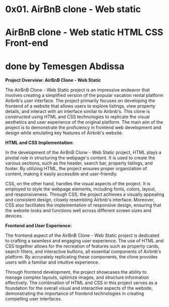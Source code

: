 # 0x01. AirBnB clone - Web static
# AirBnB clone - Web static HTML CSS Front-end
# done by Temesgen Abdissa
**Project Overview: AirBnB Clone - Web Static**

The AirBnB Clone - Web Static project is an impressive endeavor that involves creating a simplified version of the popular vacation rental platform Airbnb's user interface. 
The project primarily focuses on developing the frontend of a website that allows users to explore listings, view property details, and interact with an interface similar to Airbnb's. 
This clone is constructed using HTML and CSS technologies to replicate the visual aesthetics and user experience of the original platform. 
The main aim of the project is to demonstrate the proficiency in frontend web development and design while emulating key features of Airbnb's website.

**HTML and CSS Implementation:**

In the development of the AirBnB Clone - Web Static project, HTML plays a pivotal role in structuring the webpage's content.
It is used to create the various sections, such as the header, search bar, property listings, and footer. 
By utilizing HTML, the project ensures proper organization of content, making it easily accessible and user-friendly. 

CSS, on the other hand, handles the visual aspects of the project.
It is employed to style the webpage elements, including fonts, colors, layout, and responsiveness. Through CSS, the project achieves a visually appealing and consistent design, closely resembling Airbnb's interface. 
Moreover, CSS also facilitates the implementation of responsive design, ensuring that the website looks and functions well across different screen sizes and devices.

**Frontend and User Experience:**

The frontend aspect of the AirBnB Clone - Web Static project is dedicated to crafting a seamless and engaging user experience.
The use of HTML and CSS together allows for the recreation of features such as property cards, search filters, and interactive buttons, all essential components of Airbnb's platform. 
By accurately replicating these components, the clone provides users with a familiar and intuitive experience.

Through frontend development, the project showcases the ability to manage complex layouts, optimize images, and structure information effectively.
The combination of HTML and CSS in this project serves as a foundation for the overall visual and interactive aspects of the website, demonstrating the importance of frontend technologies in creating compelling user interfaces.
